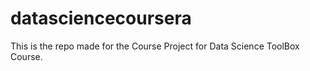 # datasciencecoursera
This is the repo made for the Course Project for Data Science ToolBox Course.
